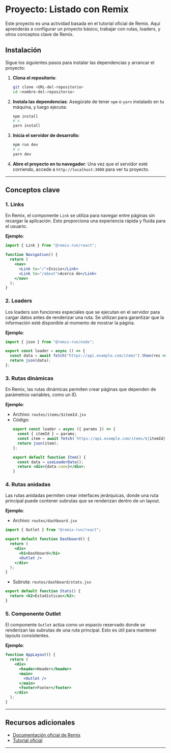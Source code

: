 # Proyecto: Listado con Remix

Este proyecto es una actividad basada en el tutorial oficial de Remix. Aquí aprenderás a configurar un proyecto básico, trabajar con rutas, loaders, y otros conceptos clave de Remix.

## Instalación

Sigue los siguientes pasos para instalar las dependencias y arrancar el proyecto:

1. **Clona el repositorio**:
   ```bash
   git clone <URL-del-repositorio>
   cd <nombre-del-repositorio>
   ```

2. **Instala las dependencias**:
   Asegúrate de tener `npm` o `yarn` instalado en tu máquina, y luego ejecuta:
   ```bash
   npm install
   # o
   yarn install
   ```

3. **Inicia el servidor de desarrollo**:
   ```bash
   npm run dev
   # o
   yarn dev
   ```

4. **Abre el proyecto en tu navegador**:
   Una vez que el servidor esté corriendo, accede a `http://localhost:3000` para ver tu proyecto.

---

## Conceptos clave

### 1. **Links**
   En Remix, el componente `Link` se utiliza para navegar entre páginas sin recargar la aplicación. Esto proporciona una experiencia rápida y fluida para el usuario.

   **Ejemplo**:
   ```jsx
   import { Link } from "@remix-run/react";

   function Navigation() {
     return (
       <nav>
         <Link to="/">Inicio</Link>
         <Link to="/about">Acerca de</Link>
       </nav>
     );
   }
   ```

### 2. **Loaders**
   Los loaders son funciones especiales que se ejecutan en el servidor para cargar datos antes de renderizar una ruta. Se utilizan para garantizar que la información esté disponible al momento de mostrar la página.

   **Ejemplo**:
   ```jsx
   import { json } from "@remix-run/node";

   export const loader = async () => {
     const data = await fetch("https://api.example.com/items").then(res => res.json());
     return json(data);
   };
   ```

### 3. **Rutas dinámicas**
   En Remix, las rutas dinámicas permiten crear páginas que dependen de parámetros variables, como un ID.

   **Ejemplo**:
   - Archivo: `routes/items/$itemId.jsx`
   - Código:
     ```jsx
     export const loader = async ({ params }) => {
       const { itemId } = params;
       const item = await fetch(`https://api.example.com/items/${itemId}`).then(res => res.json());
       return json(item);
     };

     export default function Item() {
       const data = useLoaderData();
       return <div>{data.name}</div>;
     }
     ```

### 4. **Rutas anidadas**
   Las rutas anidadas permiten crear interfaces jerárquicas, donde una ruta principal puede contener subrutas que se renderizan dentro de un layout.

   **Ejemplo**:
   - Archivo: `routes/dashboard.jsx`
   ```jsx
   import { Outlet } from "@remix-run/react";

   export default function Dashboard() {
     return (
       <div>
         <h1>Dashboard</h1>
         <Outlet />
       </div>
     );
   }
   ```
   - Subruta: `routes/dashboard/stats.jsx`
   ```jsx
   export default function Stats() {
     return <h2>Estadísticas</h2>;
   }
   ```

### 5. **Componente Outlet**
   El componente `Outlet` actúa como un espacio reservado donde se renderizan las subrutas de una ruta principal. Esto es útil para mantener layouts consistentes.

   **Ejemplo**:
   ```jsx
   function AppLayout() {
     return (
       <div>
         <header>Header</header>
         <main>
           <Outlet />
         </main>
         <footer>Footer</footer>
       </div>
     );
   }
   ```

---

## Recursos adicionales
- [Documentación oficial de Remix](https://remix.run/docs)
- [Tutorial oficial](https://remix.run/docs/en/main/start/tutorial)

---